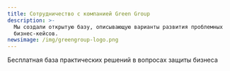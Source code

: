 ```yaml
---
title: Сотрудничество с компанией Green Group
description: >-
  Мы создали открытую базу, описывающую варианты развития проблемных
  бизнес-кейсов.
newsimage: /img/greengroup-logo.png
---
```

Бесплатная база практических решений в вопросах защиты бизнеса
